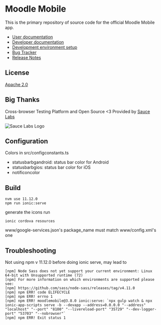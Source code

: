 Moodle Mobile
=================

This is the primary repository of source code for the official Moodle Mobile app.

* [User documentation](http://docs.moodle.org/en/Moodle_Mobile)
* [Developer documentation](http://docs.moodle.org/dev/Moodle_Mobile)
* [Development environment setup](http://docs.moodle.org/dev/Setting_up_your_development_environment_for_Moodle_Mobile_2)
* [Bug Tracker](https://tracker.moodle.org/browse/MOBILE)
* [Release Notes](http://docs.moodle.org/dev/Moodle_Mobile_Release_Notes)

License
-------

[Apache 2.0](http://www.apache.org/licenses/LICENSE-2.0)

Big Thanks
-----------

Cross-browser Testing Platform and Open Source <3 Provided by [Sauce Labs](https://saucelabs.com)

![Sauce Labs Logo](https://user-images.githubusercontent.com/557037/43443976-d88d5a78-94a2-11e8-8915-9f06521423dd.png)


Configuration
-------------
Colors
in src/configconstants.ts

* statusbarbgandroid: status bar color for Android
* statusbarbgios: status bar color for iOS
* notificoncolor

Build
-------

```
nvm use 11.12.0
npm run ionic:serve
```

generate the icons run
```
ionic cordova resources
```

www/google-services.json's package_name must match www/config.xml's one

Troubleshooting
-----
Not using npm v 11.12.0 before doing ionic serve, may lead to 
```
[npm] Node Sass does not yet support your current environment: Linux 64-bit with Unsupported runtime (72)
[npm] For more information on which environments are supported please see:
[npm] https://github.com/sass/node-sass/releases/tag/v4.11.0
[npm] npm ERR! code ELIFECYCLE
[npm] npm ERR! errno 1
[npm] npm ERR! moodlemobile@3.8.0 ionic:serve: `npx gulp watch & npx ionic-app-scripts serve -b --devapp --address=0.0.0.0 "--address" "localhost" "--port" "8100" "--livereload-port" "35729" "--dev-logger-port" "53703" "--nobrowser"`
[npm] npm ERR! Exit status 1
```